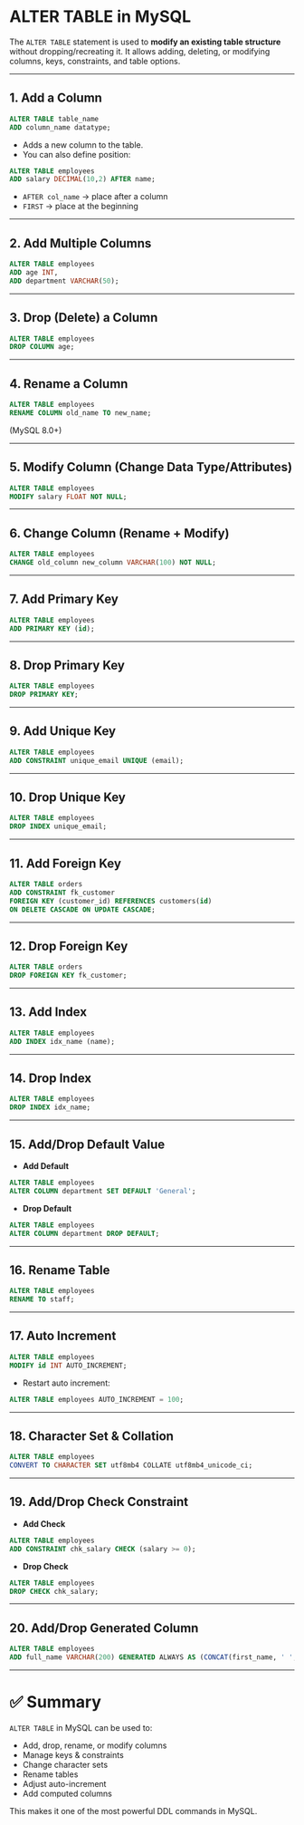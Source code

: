 # ALTER TABLE in MySQL

The `ALTER TABLE` statement is used to **modify an existing table structure** without dropping/recreating it. It allows adding, deleting, or modifying columns, keys, constraints, and table options.

---

## 1. Add a Column
```sql
ALTER TABLE table_name
ADD column_name datatype;
```
- Adds a new column to the table.  
- You can also define position:
```sql
ALTER TABLE employees
ADD salary DECIMAL(10,2) AFTER name;
```
- `AFTER col_name` → place after a column  
- `FIRST` → place at the beginning  

---

## 2. Add Multiple Columns
```sql
ALTER TABLE employees
ADD age INT,
ADD department VARCHAR(50);
```

---

## 3. Drop (Delete) a Column
```sql
ALTER TABLE employees
DROP COLUMN age;
```

---

## 4. Rename a Column
```sql
ALTER TABLE employees
RENAME COLUMN old_name TO new_name;
```
(MySQL 8.0+)

---

## 5. Modify Column (Change Data Type/Attributes)
```sql
ALTER TABLE employees
MODIFY salary FLOAT NOT NULL;
```

---

## 6. Change Column (Rename + Modify)
```sql
ALTER TABLE employees
CHANGE old_column new_column VARCHAR(100) NOT NULL;
```

---

## 7. Add Primary Key
```sql
ALTER TABLE employees
ADD PRIMARY KEY (id);
```

---

## 8. Drop Primary Key
```sql
ALTER TABLE employees
DROP PRIMARY KEY;
```

---

## 9. Add Unique Key
```sql
ALTER TABLE employees
ADD CONSTRAINT unique_email UNIQUE (email);
```

---

## 10. Drop Unique Key
```sql
ALTER TABLE employees
DROP INDEX unique_email;
```

---

## 11. Add Foreign Key
```sql
ALTER TABLE orders
ADD CONSTRAINT fk_customer
FOREIGN KEY (customer_id) REFERENCES customers(id)
ON DELETE CASCADE ON UPDATE CASCADE;
```

---

## 12. Drop Foreign Key
```sql
ALTER TABLE orders
DROP FOREIGN KEY fk_customer;
```

---

## 13. Add Index
```sql
ALTER TABLE employees
ADD INDEX idx_name (name);
```

---

## 14. Drop Index
```sql
ALTER TABLE employees
DROP INDEX idx_name;
```

---

## 15. Add/Drop Default Value
- **Add Default**
```sql
ALTER TABLE employees
ALTER COLUMN department SET DEFAULT 'General';
```
- **Drop Default**
```sql
ALTER TABLE employees
ALTER COLUMN department DROP DEFAULT;
```

---

## 16. Rename Table
```sql
ALTER TABLE employees
RENAME TO staff;
```

---

## 17. Auto Increment
```sql
ALTER TABLE employees
MODIFY id INT AUTO_INCREMENT;
```
- Restart auto increment:
```sql
ALTER TABLE employees AUTO_INCREMENT = 100;
```

---

## 18. Character Set & Collation
```sql
ALTER TABLE employees
CONVERT TO CHARACTER SET utf8mb4 COLLATE utf8mb4_unicode_ci;
```

---

## 19. Add/Drop Check Constraint
- **Add Check**
```sql
ALTER TABLE employees
ADD CONSTRAINT chk_salary CHECK (salary >= 0);
```
- **Drop Check**
```sql
ALTER TABLE employees
DROP CHECK chk_salary;
```

---

## 20. Add/Drop Generated Column
```sql
ALTER TABLE employees
ADD full_name VARCHAR(200) GENERATED ALWAYS AS (CONCAT(first_name, ' ', last_name)) STORED;
```

---

# ✅ Summary
`ALTER TABLE` in MySQL can be used to:
- Add, drop, rename, or modify columns  
- Manage keys & constraints  
- Change character sets  
- Rename tables  
- Adjust auto-increment  
- Add computed columns  

This makes it one of the most powerful DDL commands in MySQL.
